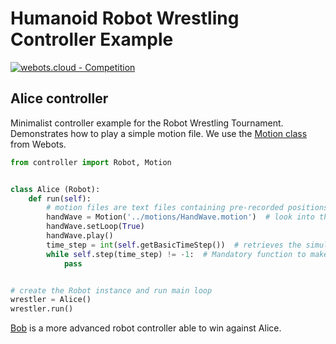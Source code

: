# Humanoid Robot Wrestling Controller Example

[![webots.cloud - Competition](https://img.shields.io/badge/webots.cloud-Competition-007ACC)][1]

## Alice controller

Minimalist controller example for the Robot Wrestling Tournament.
Demonstrates how to play a simple motion file. We use the [Motion class](https://cyberbotics.com/doc/reference/motion?tab-language=python) from Webots.

``` Python
from controller import Robot, Motion


class Alice (Robot):
    def run(self):
        # motion files are text files containing pre-recorded positions of the robot's joints
        handWave = Motion('../motions/HandWave.motion')  # look into this text file, it's easy to understand
        handWave.setLoop(True)
        handWave.play()
        time_step = int(self.getBasicTimeStep())  # retrieves the simulation time step (ms) from the world file
        while self.step(time_step) != -1:  # Mandatory function to make the simulation run
            pass


# create the Robot instance and run main loop
wrestler = Alice()
wrestler.run()
```

[Bob](https://github.com/cyberbotics/wrestling-bob) is a more advanced robot controller able to win against Alice.

[1]: https://webots.cloud/run?version=R2022b&url=https%3A%2F%2Fgithub.com%2Fcyberbotics%2Fwrestling%2Fblob%2Fmain%2Fworlds%2Fwrestling.wbt&type=competition "Leaderboard"
